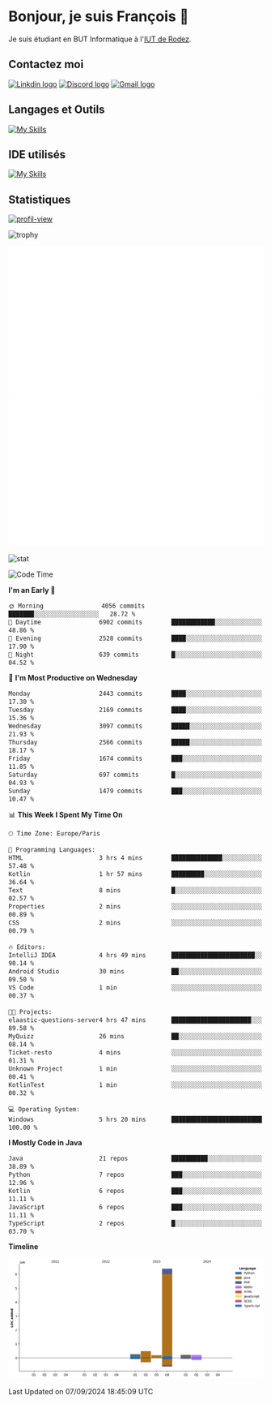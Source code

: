 # Bonjour, je suis François 👋

Je suis étudiant en BUT Informatique à l'[IUT de Rodez](https://iut-rodez.fr).

## Contactez moi

<p>
<a href="https://www.linkedin.com/in/fran%C3%A7ois-de-saint-palais-00985327a/" target="blank"><img src="https://img.shields.io/badge/LinkedIn-0077B5?style=for-the-badge&logo=linkedin&logoColor=white" alt="Linkdin logo"/></a>
<a href="https://discord.gg/francis389" target="blank"><img src="https://img.shields.io/badge/Discord-7289DA?style=for-the-badge&logo=discord&logoColor=white" alt="Discord logo" /></a>
<a href="mailto:francois-sp@gmx.fr" target="blank"><img src="https://img.shields.io/badge/Gmail-D14836?style=for-the-badge&logo=gmail&logoColor=white" alt="Gmail logo"/></a> 
</p>

## Langages et Outils

[![My Skills](https://skillicons.dev/icons?i=java,py,kotlin,spring,git,html,css,sass,svelte,vue,angular,react,bootstrap,ts,jquery,js,php,mysql,sqlite,grafana,linux,windows,figma,postman)](https://skillicons.dev)

## IDE utilisés

[![My Skills](https://skillicons.dev/icons?i=idea,phpstorm,pycharm,androidstudio,vscode,webstorm,eclipse)](https://skillicons.dev)

## Statistiques

[![profil-view](https://komarev.com/ghpvc/?username=francois389&label=Profile%20views&color=0e75b6&style=flat)](https://github.com/ryo-ma/github-profile-trophy)

![trophy](https://github-profile-trophy.vercel.app/?username=Francois389&theme=onedark&column=-1)

![top-lang](https://raw.githubusercontent.com/Francois389/github-stat/master/generated/languages.svg#gh-dark-mode-only)
![](https://raw.githubusercontent.com/Francois389/github-stat/master/generated/overview.svg#gh-dark-mode-only)

![stat](https://github-readme-stats.vercel.app/api?username=francois389&show_icons=true&locale=fr&theme=onedark)

<!--START_SECTION:waka-->
![Code Time](http://img.shields.io/badge/Code%20Time-304%20hrs%2041%20mins-blue)

**I'm an Early 🐤** 

```text
🌞 Morning                4056 commits        ███████░░░░░░░░░░░░░░░░░░   28.72 % 
🌆 Daytime                6902 commits        ████████████░░░░░░░░░░░░░   48.86 % 
🌃 Evening                2528 commits        ████░░░░░░░░░░░░░░░░░░░░░   17.90 % 
🌙 Night                  639 commits         █░░░░░░░░░░░░░░░░░░░░░░░░   04.52 % 
```
📅 **I'm Most Productive on Wednesday** 

```text
Monday                   2443 commits        ████░░░░░░░░░░░░░░░░░░░░░   17.30 % 
Tuesday                  2169 commits        ████░░░░░░░░░░░░░░░░░░░░░   15.36 % 
Wednesday                3097 commits        █████░░░░░░░░░░░░░░░░░░░░   21.93 % 
Thursday                 2566 commits        █████░░░░░░░░░░░░░░░░░░░░   18.17 % 
Friday                   1674 commits        ███░░░░░░░░░░░░░░░░░░░░░░   11.85 % 
Saturday                 697 commits         █░░░░░░░░░░░░░░░░░░░░░░░░   04.93 % 
Sunday                   1479 commits        ███░░░░░░░░░░░░░░░░░░░░░░   10.47 % 
```


📊 **This Week I Spent My Time On** 

```text
🕑︎ Time Zone: Europe/Paris

💬 Programming Languages: 
HTML                     3 hrs 4 mins        ██████████████░░░░░░░░░░░   57.48 % 
Kotlin                   1 hr 57 mins        █████████░░░░░░░░░░░░░░░░   36.64 % 
Text                     8 mins              █░░░░░░░░░░░░░░░░░░░░░░░░   02.57 % 
Properties               2 mins              ░░░░░░░░░░░░░░░░░░░░░░░░░   00.89 % 
CSS                      2 mins              ░░░░░░░░░░░░░░░░░░░░░░░░░   00.79 % 

🔥 Editors: 
IntelliJ IDEA            4 hrs 49 mins       ███████████████████████░░   90.14 % 
Android Studio           30 mins             ██░░░░░░░░░░░░░░░░░░░░░░░   09.50 % 
VS Code                  1 min               ░░░░░░░░░░░░░░░░░░░░░░░░░   00.37 % 

🐱‍💻 Projects: 
elaastic-questions-server4 hrs 47 mins       ██████████████████████░░░   89.58 % 
MyQuizz                  26 mins             ██░░░░░░░░░░░░░░░░░░░░░░░   08.14 % 
Ticket-resto             4 mins              ░░░░░░░░░░░░░░░░░░░░░░░░░   01.31 % 
Unknown Project          1 min               ░░░░░░░░░░░░░░░░░░░░░░░░░   00.41 % 
KotlinTest               1 min               ░░░░░░░░░░░░░░░░░░░░░░░░░   00.32 % 

💻 Operating System: 
Windows                  5 hrs 20 mins       █████████████████████████   100.00 % 
```

**I Mostly Code in Java** 

```text
Java                     21 repos            ██████████░░░░░░░░░░░░░░░   38.89 % 
Python                   7 repos             ███░░░░░░░░░░░░░░░░░░░░░░   12.96 % 
Kotlin                   6 repos             ███░░░░░░░░░░░░░░░░░░░░░░   11.11 % 
JavaScript               6 repos             ███░░░░░░░░░░░░░░░░░░░░░░   11.11 % 
TypeScript               2 repos             █░░░░░░░░░░░░░░░░░░░░░░░░   03.70 % 
```



**Timeline**

![Lines of Code chart](https://raw.githubusercontent.com/Francois389/Francois389/main/assets/bar_graph.png)


 Last Updated on 07/09/2024 18:45:09 UTC
<!--END_SECTION:waka-->
